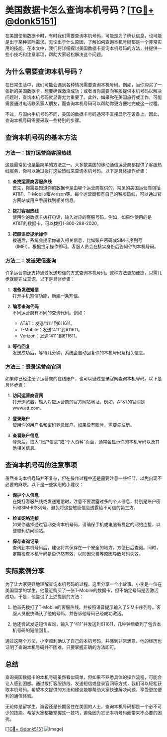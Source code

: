 # 美国数据卡怎么查询本机号码？[[TG💪+ @donk5151](https://t.me/s/donk5151)]

在美国使用数据卡时，有时我们需要查询本机号码，可能是为了确认信息，也可能是出于某种实际需求。无论出于什么原因，了解如何查询本机号码都是一个非常实用的技能。在本文中，我们将详细探讨美国数据卡查询本机号码的方法，并提供一些小技巧和注意事项，帮助大家轻松解决这个问题。

## 为什么需要查询本机号码？

在日常生活中，我们可能会遇到各种情况需要查询本机号码。例如，当你购买了一张新的美国数据卡，想要确保激活成功；或者当你需要向客服提供本机号码以解决问题时，查询本机号码就显得尤为重要了。此外，如果你在美国旅行或工作，可能需要通过电话联系家人朋友，而查询本机号码可以帮助你更方便地完成这一过程。

不过，与国内手机号码不同，美国的数据卡号码通常不直接显示在设备上。因此，查询本机号码需要采取一些特别的步骤。

## 查询本机号码的基本方法

### 方法一：拨打运营商客服热线

这是最常见也是最简单的方法之一。大多数美国的移动通信运营商都提供了客服热线服务，你可以通过拨打这些热线来查询本机号码。以下是具体操作步骤：

1. **查找运营商客服热线**  
   首先，你需要知道你的数据卡是由哪个运营商提供的。常见的美国运营商包括AT&T、T-Mobile和Verizon等。每个运营商都有自己的客服热线，可以通过官方网站或用户手册找到相关信息。

2. **拨打客服热线**  
   使用你的数据卡拨打电话，输入对应的客服号码。例如，如果你使用的是AT&T的数据卡，可以拨打1-800-288-2020。

3. **按照语音提示操作**  
   拨通后，系统会提示你输入相关信息，比如账户密码或SIM卡序列号（IMEI）。根据提示操作即可。客服人员会在核实身份后告知你的本机号码。

### 方法二：发送短信查询

许多运营商还支持通过发送短信的方式查询本机号码。这种方法更加便捷，只需几步就能完成查询。以下是具体步骤：

1. **准备发送短信**  
   打开手机短信功能，新建一条短信。

2. **编写查询代码**  
   不同运营商有不同的查询代码。例如：
   - AT&T：发送“411”到611611。
   - T-Mobile：发送“411”到611611。
   - Verizon：发送“411”到611611。

3. **等待回复**  
   发送成功后，等待几分钟，系统会自动回复你的本机号码及相关信息。

### 方法三：登录运营商官网

如果你已经注册了运营商的在线账户，也可以通过登录官网查询本机号码。以下是具体步骤：

1. **访问运营商官网**  
   打开浏览器，输入对应运营商的官方网站地址。例如，AT&T的官网是www.att.com。

2. **登录账户**  
   使用你的用户名和密码登录账户。如果没有账号，需要先注册。

3. **查看账户信息**  
   登录后，进入“账户信息”或“个人资料”页面，通常会显示你的本机号码以及其他相关信息。

## 查询本机号码的注意事项

虽然查询本机号码并不复杂，但在操作过程中还是需要注意一些细节，以免出现不必要的麻烦。以下是一些实用的小建议：

- **保护个人信息**  
  在拨打客服热线或发送短信时，注意不要泄露过多的个人信息，特别是账户密码和SIM卡序列号。避免将这些敏感信息透露给不可信的第三方。

- **检查网络连接**  
  如果你选择通过官网查询本机号码，请确保手机或电脑有稳定的网络连接，以便顺利访问网站。

- **保存查询记录**  
  查询到本机号码后，建议将其保存在一个安全的地方，方便日后查阅。同时，定期检查本机号码是否仍然有效，以防因欠费等原因导致号码失效。

## 实际案例分享

为了让大家更好地理解查询本机号码的过程，这里分享一个小故事。小李是一位在美国留学的学生，他最近购买了一张T-Mobile的数据卡，但不确定号码是否激活成功。于是，他尝试了上述提到的方法：

1. 他首先拨打了T-Mobile的客服热线，并按照语音提示输入了SIM卡序列号。客服人员很快确认了他的号码，并告诉他号码已经成功激活。

2. 他还尝试发送短信查询，输入了“411”并发送到611611，几秒钟后收到了包含本机号码的短信回复。

通过这两个方法，小李顺利确认了自己的本机号码，并感到非常满意。他的经历也证明了查询本机号码并不困难，只要掌握正确的方法即可。

## 总结

查询美国数据卡的本机号码虽然看似简单，但如果不熟悉具体的操作流程，可能会让人感到困惑。通过拨打客服热线、发送短信或登录官网等方式，我们可以轻松获取本机号码。希望本文提供的方法和建议能够帮助大家快速解决问题，享受更加便利的通信体验。

无论你是留学生、游客还是长期居住在美国的人士，查询本机号码都是一个必不可少的技能。希望大家都能掌握这一技巧，避免因为忘记本机号码而带来不必要的困扰。

[[TG💪+ @donk5151](https://t.me/s/donk5151) ![Image](https://i.postimg.cc/rwNCRYN7/Snipaste-2025-04-30-17-27-05.png)]